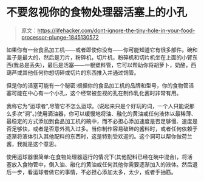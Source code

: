 # 不要忽视你的食物处理器活塞上的小孔

> 原文：<https://lifehacker.com/dont-ignore-the-tiny-hole-in-your-food-processor-plunge-1845130572>

如果你有一台食品加工机——或者即使你没有——你可能知道它有很多部件。碗和盖子是最大的，然后是刀片，粉碎机，切片机，粉碎机和切片机坐在上面的小臂东西(我总是丢失)，最后是活塞——一根塑料管，它可以帮助你将胡萝卜，奶酪，西葫芦或其他任何你想切碎或切片的东西推入并通过饲管。



但是你的活塞可能有一个秘密:根据你的食品加工机的品牌和型号，你的食物管活塞可能在中心有一个小孔，这个经常被忽视的孔在制作乳化酱时非常有用。

我称它为“运球者”,尽管它不怎么运球。(说起来只是个好玩的词，一个人只能说那么多次“洞”。)使用滴油器，你可以缓慢地将油、融化的黄油或任何液体以最稀薄、最稳定的方式添加到食品加工机的碗中，而不必担心添加速度是否足够慢、速度是否足够快，或者是否意外溅入过多。当你制作容易破碎的酱料时，或者任何依赖于逐渐将液体引入其他配料的东西时，这是特别受欢迎的。这个洞可以帮你做荷兰酱，我就是这个意思。

使用运球器很简单:在食物处理器运行的情况下(其他配料已经在碗中混合)，将活塞放入食物管中，倒入油、融化的黄油或任何其他你需要逐渐加入的液体。然后退后一步，看运球者做它的事情，不必担心添加太多，太少，或者手抽筋。